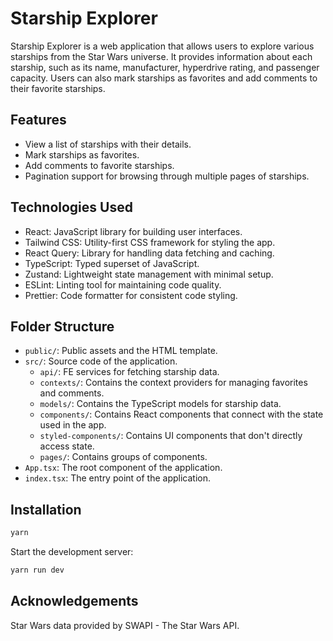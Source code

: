 # Starship Explorer

Starship Explorer is a web application that allows users to explore various starships from the Star Wars universe. It provides information about each starship, such as its name, manufacturer, hyperdrive rating, and passenger capacity. Users can also mark starships as favorites and add comments to their favorite starships.

## Features

- View a list of starships with their details.
- Mark starships as favorites.
- Add comments to favorite starships.
- Pagination support for browsing through multiple pages of starships.

## Technologies Used

- React: JavaScript library for building user interfaces.
- Tailwind CSS: Utility-first CSS framework for styling the app.
- React Query: Library for handling data fetching and caching.
- TypeScript: Typed superset of JavaScript.
- Zustand: Lightweight state management with minimal setup.
- ESLint: Linting tool for maintaining code quality.
- Prettier: Code formatter for consistent code styling.

## Folder Structure

- `public/`: Public assets and the HTML template.
- `src/`: Source code of the application.
  - `api/`: FE services for fetching starship data.
  - `contexts/`: Contains the context providers for managing favorites and comments.
  - `models/`: Contains the TypeScript models for starship data.
  - `components/`: Contains React components that connect with the state used in the app.
  - `styled-components/`: Contains UI components that don't directly access state.
  - `pages/`: Contains groups of components.
- `App.tsx`: The root component of the application.
- `index.tsx`: The entry point of the application.

## Installation

```bash
yarn
```

Start the development server:

```bash
yarn run dev
```

## Acknowledgements

Star Wars data provided by SWAPI - The Star Wars API.

